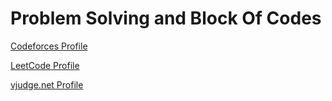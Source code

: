 <h1>Problem Solving and Block Of Codes</h1>

[Codeforces Profile](https://codeforces.com/profile/Ahmed_Sayed-)

[LeetCode Profile](https://leetcode.com/u/AhmedSayed1/)

[vjudge.net Profile](https://vjudge.net/user/Ahmed_SA)

